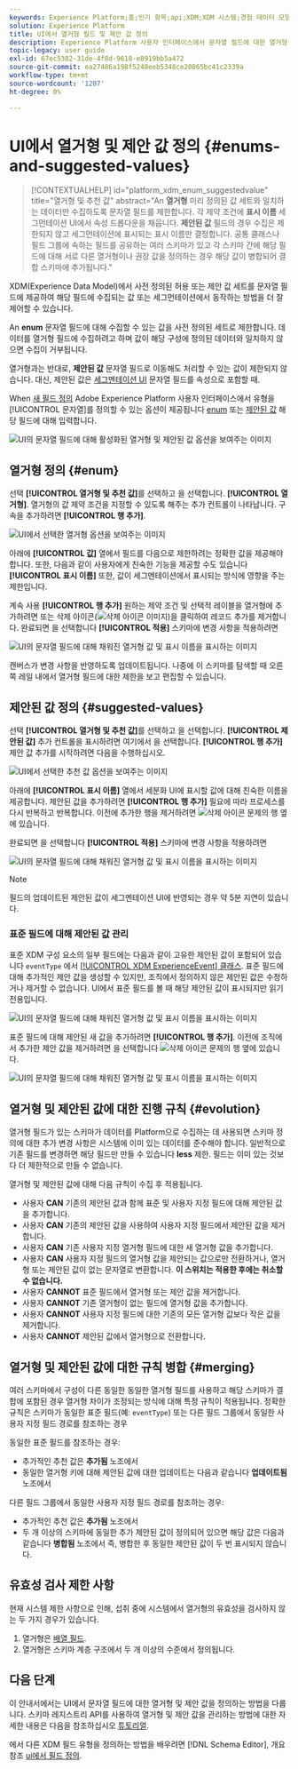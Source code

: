 ```yaml
---
keywords: Experience Platform;홈;인기 항목;api;XDM;XDM 시스템;경험 데이터 모델;데이터 모델;ui;작업 공간;열거형;필드;
solution: Experience Platform
title: UI에서 열거형 필드 및 제안 값 정의
description: Experience Platform 사용자 인터페이스에서 문자열 필드에 대한 열거형 및 제안 값을 정의하는 방법을 알아봅니다.
topic-legacy: user guide
exl-id: 67ec5382-31de-4f8d-9618-e8919bb5a472
source-git-commit: ea27486a198f5248eeb5348ce20865bc41c2339a
workflow-type: tm+mt
source-wordcount: '1207'
ht-degree: 0%

---
```


# UI에서 열거형 및 제안 값 정의 {#enums-and-suggested-values}

>[!CONTEXTUALHELP]
>id="platform_xdm_enum_suggestedvalue"
>title="열거형 및 추천 값"
>abstract="An **열거형** 미리 정의된 값 세트와 일치하는 데이터만 수집하도록 문자열 필드를 제한합니다. 각 제약 조건에 **표시 이름** 세그먼테이션 UI에서 속성 드롭다운을 채웁니다. **제안된 값** 필드의 경우 수집은 제한되지 않고 세그먼테이션에 표시되는 표시 이름만 결정합니다. 공통 클래스나 필드 그룹에 속하는 필드를 공유하는 여러 스키마가 있고 각 스키마 간에 해당 필드에 대해 서로 다른 열거형이나 권장 값을 정의하는 경우 해당 값이 병합되어 결합 스키마에 추가됩니다."

XDM(Experience Data Model)에서 사전 정의된 허용 또는 제안 값 세트를 문자열 필드에 제공하여 해당 필드에 수집되는 값 또는 세그먼테이션에서 동작하는 방법을 더 잘 제어할 수 있습니다.

An **enum** 문자열 필드에 대해 수집할 수 있는 값을 사전 정의된 세트로 제한합니다. 데이터를 열거형 필드에 수집하려고 하며 값이 해당 구성에 정의된 데이터와 일치하지 않으면 수집이 거부됩니다.

열거형과는 반대로, **제안된 값** 문자열 필드로 이동해도 처리할 수 있는 값이 제한되지 않습니다. 대신, 제안된 값은 [세그멘테이션 UI](../../../segmentation/ui/overview.md) 문자열 필드를 속성으로 포함할 때.

When [새 필드 정의](./overview.md#define) Adobe Experience Platform 사용자 인터페이스에서 유형을 [!UICONTROL 문자열]를 정의할 수 있는 옵션이 제공됩니다 [enum](#enum) 또는 [제안된 값](#suggested-values) 해당 필드에 대해 입력합니다.

![UI의 문자열 필드에 대해 활성화된 열거형 및 제안된 값 옵션을 보여주는 이미지](../../images/ui/fields/enum/enum-options-selected.png)

## 열거형 정의 {#enum}

선택 **[!UICONTROL 열거형 및 추천 값]**&#x200B;를 선택하고 을 선택합니다. **[!UICONTROL 열거형]**. 열거형의 값 제약 조건을 지정할 수 있도록 해주는 추가 컨트롤이 나타납니다. 구속을 추가하려면 **[!UICONTROL 행 추가]**.

![UI에서 선택한 열거형 옵션을 보여주는 이미지](../../images/ui/fields/enum/enum-add-row.png)

아래에 **[!UICONTROL 값]** 열에서 필드를 다음으로 제한하려는 정확한 값을 제공해야 합니다. 또한, 다음과 같이 사용자에게 친숙한 기능을 제공할 수도 있습니다 **[!UICONTROL 표시 이름]** 또한, 값이 세그멘테이션에서 표시되는 방식에 영향을 주는 제한입니다.

계속 사용 **[!UICONTROL 행 추가]** 원하는 제약 조건 및 선택적 레이블을 열거형에 추가하려면 또는 삭제 아이콘(![삭제 아이콘 이미지](../../images/ui/fields/enum/remove-icon.png))을 클릭하여 레코드 추가를 제거합니다. 완료되면 을 선택합니다 **[!UICONTROL 적용]** 스키마에 변경 사항을 적용하려면

![UI의 문자열 필드에 대해 채워진 열거형 값 및 표시 이름을 표시하는 이미지](../../images/ui/fields/enum/enum-confirm.png)

캔버스가 변경 사항을 반영하도록 업데이트됩니다. 나중에 이 스키마를 탐색할 때 오른쪽 레일 내에서 열거형 필드에 대한 제한을 보고 편집할 수 있습니다.

## 제안된 값 정의 {#suggested-values}

선택 **[!UICONTROL 열거형 및 추천 값]**&#x200B;를 선택하고 을 선택합니다. **[!UICONTROL 제안된 값]** 추가 컨트롤을 표시하려면 여기에서 을 선택합니다. **[!UICONTROL 행 추가]** 제안 값 추가를 시작하려면 다음을 수행하십시오.

![UI에서 선택한 추천 값 옵션을 보여주는 이미지](../../images/ui/fields/enum/suggested-add-row.png)

아래에 **[!UICONTROL 표시 이름]** 열에서 세분화 UI에 표시할 값에 대해 친숙한 이름을 제공합니다. 제안된 값을 추가하려면 **[!UICONTROL 행 추가]** 필요에 따라 프로세스를 다시 반복하고 반복합니다. 이전에 추가한 행을 제거하려면 ![삭제 아이콘](../../images/ui/fields/enum/remove-icon.png) 문제의 행 옆에 있습니다.

완료되면 을 선택합니다 **[!UICONTROL 적용]** 스키마에 변경 사항을 적용하려면

![UI의 문자열 필드에 대해 채워진 열거형 값 및 표시 이름을 표시하는 이미지](../../images/ui/fields/enum/suggested-confirm.png)

>[!NOTE]
>
>필드의 업데이트된 제안된 값이 세그멘테이션 UI에 반영되는 경우 약 5분 지연이 있습니다.

### 표준 필드에 대해 제안된 값 관리

표준 XDM 구성 요소의 일부 필드에는 다음과 같이 고유한 제안된 값이 포함되어 있습니다 `eventType` 에서 [[!UICONTROL XDM ExperienceEvent] 클래스](../../classes/experienceevent.md). 표준 필드에 대해 추가적인 제안 값을 생성할 수 있지만, 조직에서 정의하지 않은 제안된 값은 수정하거나 제거할 수 없습니다. UI에서 표준 필드를 볼 때 해당 제안된 값이 표시되지만 읽기 전용입니다.

![UI의 문자열 필드에 대해 채워진 열거형 값 및 표시 이름을 표시하는 이미지](../../images/ui/fields/enum/suggested-standard.png)

표준 필드에 대해 제안된 새 값을 추가하려면 **[!UICONTROL 행 추가]**. 이전에 조직에서 추가한 제안 값을 제거하려면 을 선택합니다 ![삭제 아이콘](../../images/ui/fields/enum/remove-icon.png) 문제의 행 옆에 있습니다.

![UI의 문자열 필드에 대해 채워진 열거형 값 및 표시 이름을 표시하는 이미지](../../images/ui/fields/enum/suggested-standard-add.png)

<!-- ### Removing suggested values for standard fields

Only suggested values that you define can be removed from a standard field. Existing suggested values can be disabled so that they no longer appear in the segmentation dropdown, but they cannot be removed outright.

For example, consider a profile schema where the a suggested value for the standard `person.gender` field is disabled:

![Image showing the enum values and display names filled out for the string field in the UI](../../images/ui/fields/enum/standard-enum-disabled.png)

In this example, the display name "[!UICONTROL Non-specific]" is now disabled from being shown in the segmentation dropdown list. However, the value `non_specific` is still part of the list of enumerated fields and is therefore still allowed on ingestion. In other words, you cannot disable the actual enum value for the standard field as it would go against the principle of only allowing changes that make a field less restrictive.

See the [section below](#evolution) for more information on the rules for updating enums and suggested values for existing schema fields. -->

## 열거형 및 제안된 값에 대한 진행 규칙 {#evolution}

열거형 필드가 있는 스키마가 데이터를 Platform으로 수집하는 데 사용되면 스키마 정의에 대한 추가 변경 사항은 시스템에 이미 있는 데이터를 준수해야 합니다. 일반적으로 기존 필드를 변경하면 해당 필드만 만들 수 있습니다 **less** 제한. 필드는 이미 있는 것보다 더 제한적으로 만들 수 없습니다.

열거형 및 제안된 값에 대해 다음 규칙이 수집 후 적용됩니다.

* 사용자 **CAN** 기존의 제안된 값과 함께 표준 및 사용자 지정 필드에 대해 제안된 값을 추가합니다.
* 사용자 **CAN** 기존의 제안된 값을 사용하여 사용자 지정 필드에서 제안된 값을 제거합니다.
* 사용자 **CAN** 기존 사용자 지정 열거형 필드에 대한 새 열거형 값을 추가합니다.
* 사용자 **CAN** 사용자 지정 필드의 열거형 값을 제안되는 값으로만 전환하거나, 열거형 또는 제안된 값이 없는 문자열로 변환합니다. **이 스위치는 적용한 후에는 취소할 수 없습니다.**
* 사용자 **CANNOT** 표준 필드에서 열거형 또는 제안 값을 제거합니다.
* 사용자 **CANNOT** 기존 열거형이 없는 필드에 열거형 값을 추가합니다.
* 사용자 **CANNOT** 사용자 지정 필드에 대한 기존의 모든 열거형 값보다 작은 값을 제거합니다.
* 사용자 **CANNOT** 제안된 값에서 열거형으로 전환합니다.

## 열거형 및 제안된 값에 대한 규칙 병합 {#merging}

여러 스키마에서 구성이 다른 동일한 동일한 열거형 필드를 사용하고 해당 스키마가 결합에 포함된 경우 열거형 차이가 조정되는 방식에 대해 특정 규칙이 적용됩니다. 정확한 규칙은 스키마가 동일한 표준 필드(예: `eventType`) 또는 다른 필드 그룹에서 동일한 사용자 지정 필드 경로를 참조하는 경우

동일한 표준 필드를 참조하는 경우:

* 추가적인 추천 값은 **추가됨** 노조에서
* 동일한 열거형 키에 대해 제안된 값에 대한 업데이트는 다음과 같습니다 **업데이트됨** 노조에서

다른 필드 그룹에서 동일한 사용자 지정 필드 경로를 참조하는 경우:

* 추가적인 추천 값은 **추가됨** 노조에서
* 두 개 이상의 스키마에 동일한 추가 제안된 값이 정의되어 있으면 해당 값은 다음과 같습니다 **병합됨** 노조에서 즉, 병합한 후 동일한 제안된 값이 두 번 표시되지 않습니다.

## 유효성 검사 제한 사항

현재 시스템 제한 사항으로 인해, 섭취 중에 시스템에서 열거형의 유효성을 검사하지 않는 두 가지 경우가 있습니다.

1. 열거형은 [배열 필드](./array.md).
1. 열거형은 스키마 계층 구조에서 두 개 이상의 수준에서 정의됩니다.

## 다음 단계

이 안내서에서는 UI에서 문자열 필드에 대한 열거형 및 제안 값을 정의하는 방법을 다룹니다. 스키마 레지스트리 API를 사용하여 열거형 및 제안 값을 관리하는 방법에 대한 자세한 내용은 다음을 참조하십시오 [튜토리얼](../../tutorials/suggested-values.md).

에서 다른 XDM 필드 유형을 정의하는 방법을 배우려면 [!DNL Schema Editor], 개요 참조 [ui에서 필드 정의](./overview.md#special).

